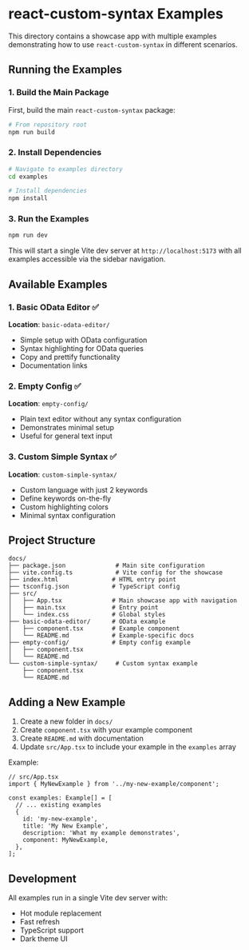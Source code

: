 # react-custom-syntax Examples

This directory contains a showcase app with multiple examples demonstrating how to use `react-custom-syntax` in different scenarios.

## Running the Examples

### 1. Build the Main Package

First, build the main `react-custom-syntax` package:

```bash
# From repository root
npm run build
```

### 2. Install Dependencies

```bash
# Navigate to examples directory
cd examples

# Install dependencies
npm install
```

### 3. Run the Examples

```bash
npm run dev
```

This will start a single Vite dev server at `http://localhost:5173` with all examples accessible via the sidebar navigation.

## Available Examples

### 1. Basic OData Editor ✅
**Location**: `basic-odata-editor/`

- Simple setup with OData configuration
- Syntax highlighting for OData queries
- Copy and prettify functionality
- Documentation links

### 2. Empty Config ✅
**Location**: `empty-config/`

- Plain text editor without any syntax configuration
- Demonstrates minimal setup
- Useful for general text input

### 3. Custom Simple Syntax ✅
**Location**: `custom-simple-syntax/`

- Custom language with just 2 keywords
- Define keywords on-the-fly
- Custom highlighting colors
- Minimal syntax configuration

## Project Structure

```
docs/
├── package.json              # Main site configuration
├── vite.config.ts            # Vite config for the showcase
├── index.html               # HTML entry point
├── tsconfig.json            # TypeScript config
├── src/
│   ├── App.tsx              # Main showcase app with navigation
│   ├── main.tsx             # Entry point
│   └── index.css            # Global styles
├── basic-odata-editor/      # OData example
│   ├── component.tsx        # Example component
│   └── README.md            # Example-specific docs
├── empty-config/            # Empty config example
│   ├── component.tsx
│   └── README.md
└── custom-simple-syntax/     # Custom syntax example
    ├── component.tsx
    └── README.md
```

## Adding a New Example

1. Create a new folder in `docs/`
2. Create `component.tsx` with your example component
3. Create `README.md` with documentation
4. Update `src/App.tsx` to include your example in the `examples` array

Example:

```tsx
// src/App.tsx
import { MyNewExample } from '../my-new-example/component';

const examples: Example[] = [
  // ... existing examples
  {
    id: 'my-new-example',
    title: 'My New Example',
    description: 'What my example demonstrates',
    component: MyNewExample,
  },
];
```

## Development

All examples run in a single Vite dev server with:
- Hot module replacement
- Fast refresh
- TypeScript support
- Dark theme UI
